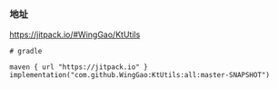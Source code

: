 ### 地址
https://jitpack.io/#WingGao/KtUtils

```
# gradle

maven { url "https://jitpack.io" }
implementation("com.github.WingGao:KtUtils:all:master-SNAPSHOT")

```
